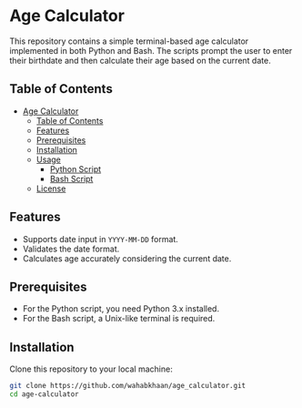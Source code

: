 # Age Calculator

This repository contains a simple terminal-based age calculator implemented in both Python and Bash. The scripts prompt the user to enter their birthdate and then calculate their age based on the current date.

## Table of Contents
- [Age Calculator](#age-calculator)
  - [Table of Contents](#table-of-contents)
  - [Features](#features)
  - [Prerequisites](#prerequisites)
  - [Installation](#installation)
  - [Usage](#usage)
    - [Python Script](#python-script)
    - [Bash Script](#bash-script)
  - [License](#license)

## Features
- Supports date input in `YYYY-MM-DD` format.
- Validates the date format.
- Calculates age accurately considering the current date.

## Prerequisites
- For the Python script, you need Python 3.x installed.
- For the Bash script, a Unix-like terminal is required.

## Installation

Clone this repository to your local machine:

```bash
git clone https://github.com/wahabkhaan/age_calculator.git
cd age-calculator
